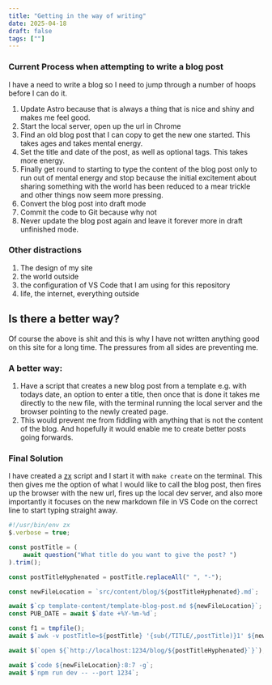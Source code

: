 ```yaml
---
title: "Getting in the way of writing"
date: 2025-04-18
draft: false
tags: [""]
---
```


### Current Process when attempting to write a blog post

I have a need to write a blog so I need to jump through a number of hoops before I can do it.

1. Update Astro because that is always a thing that is nice and shiny and makes me feel good.
2. Start the local server, open up the url in Chrome
3. Find an old blog post that I can copy to get the new one started. This takes ages and takes mental energy.
4. Set the title and date of the post, as well as optional tags. This takes more energy.
5. Finally get round to starting to type the content of the blog post only to run out of mental energy and stop because the initial excitement about sharing something with the world has been reduced to a mear trickle and other things now seem more pressing.
6. Convert the blog post into draft mode
7. Commit the code to Git because why not
8. Never update the blog post again and leave it forever more in draft unfinished mode.

### Other distractions

1. The design of my site
2. the world outside
3. the configuration of VS Code that I am using for this repository
4. life, the internet, everything outside

## Is there a better way?

Of course the above is shit and this is why I have not written anything good on this site for a long time. The pressures from all sides are preventing me.

### A better way:

1. Have a script that creates a new blog post from a template e.g. with todays date, an option to enter a title, then once that is done it takes me directly to the new file, with the terminal running the local server and the browser pointing to the newly created page.
2. This would prevent me from fiddling with anything that is not the content of the blog. And hopefully it would enable me to create better posts going forwards.

### Final Solution
I have created a [zx](https://github.com/google/zx) script and I start it with `make create` on the terminal. This then gives me the option of what I would like to call the blog post, then fires up the browser with the new url, fires up the local dev server, and also more importantly it focuses on the new markdown file in VS Code on the correct line to start typing straight away. 

```javascript title="script.mjs"
#!/usr/bin/env zx
$.verbose = true;

const postTitle = (
    await question("What title do you want to give the post? ")
).trim();

const postTitleHyphenated = postTitle.replaceAll(" ", "-");

const newFileLocation = `src/content/blog/${postTitleHyphenated}.md`;

await $`cp template-content/template-blog-post.md ${newFileLocation}`;
const PUB_DATE = await $`date +%Y-%m-%d`;

const f1 = tmpfile();
await $`awk -v postTitle=${postTitle} '{sub(/TITLE/,postTitle)}1' ${newFileLocation} | awk -v pubDate=${PUB_DATE} '{sub(/PUBDATE/,pubDate)}1' > ${f1} && mv ${f1} ${newFileLocation}`;

await $(`open ${`http://localhost:1234/blog/${postTitleHyphenated}`}`);

await $`code ${newFileLocation}:8:7 -g`;
await $`npm run dev -- --port 1234`;
```